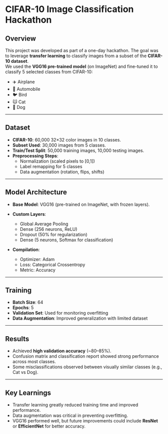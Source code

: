 # CIFAR-10 Image Classification Hackathon

## Overview  
This project was developed as part of a one-day hackathon. The goal was to leverage **transfer learning** to classify images from a subset of the **CIFAR-10 dataset**.  
We used the **VGG16 pre-trained model** (on ImageNet) and fine-tuned it to classify 5 selected classes from CIFAR-10:  

- ✈️ Airplane  
- 🚗 Automobile  
- 🐦 Bird  
- 🐱 Cat  
- 🐶 Dog  

---

## Dataset 
- **CIFAR-10**: 60,000 32×32 color images in 10 classes.  
- **Subset Used**: 30,000 images from 5 classes.  
- **Train/Test Split**: 50,000 training images, 10,000 testing images.  
- **Preprocessing Steps**:  
  - Normalization (scaled pixels to [0,1])  
  - Label remapping for 5 classes  
  - Data augmentation (rotation, flips, shifts)  

---

## Model Architecture
- **Base Model**: VGG16 (pre-trained on ImageNet, with frozen layers).  
- **Custom Layers**:  
  - Global Average Pooling  
  - Dense (256 neurons, ReLU)  
  - Dropout (50% for regularization)  
  - Dense (5 neurons, Softmax for classification)  

- **Compilation**:  
  - Optimizer: Adam  
  - Loss: Categorical Crossentropy  
  - Metric: Accuracy  

---

## Training
- **Batch Size**: 64  
- **Epochs**: 5  
- **Validation Set**: Used for monitoring overfitting  
- **Data Augmentation**: Improved generalization with limited dataset  

---

## Results
- Achieved **high validation accuracy** (~80–85%).  
- Confusion matrix and classification report showed strong performance across most classes.  
- Some misclassifications observed between visually similar classes (e.g., Cat vs Dog).  

---

## Key Learnings 
- Transfer learning greatly reduced training time and improved performance.  
- Data augmentation was critical in preventing overfitting.  
- VGG16 performed well, but future improvements could include **ResNet** or **EfficientNet** for better accuracy.  


